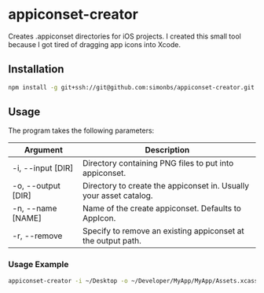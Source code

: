 # appiconset-creator

Creates .appiconset directories for iOS projects. I created this small tool because I got tired of dragging app icons into Xcode.

## Installation

```bash
npm install -g git+ssh://git@github.com:simonbs/appiconset-creator.git
```

## Usage

The program takes the following parameters:

| Argument           | Description                                                        |
|--------------------|--------------------------------------------------------------------|
| -i, --input [DIR]  | Directory containing PNG files to put into appiconset.             |
| -o, --output [DIR] | Directory to create the appiconset in. Usually your asset catalog. |
| -n, --name [NAME]  | Name of the create appiconset. Defaults to AppIcon.                |
| -r, --remove       | Specify to remove an existing appiconset at the output path.       |

### Usage Example

```bash
appiconset-creator -i ~/Desktop -o ~/Developer/MyApp/MyApp/Assets.xcassets
```
